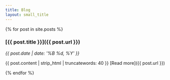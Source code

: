 ```yaml
---
title: Blog
layout: small_title
---
```


{% for post in site.posts %}
### [{{ post.title }}]({{ post.url }})

*{{ post.date | date: '%B %d, %Y' }}*

{{ post.content | strip_html | truncatewords: 40 }} [Read more]({{ post.url }})

{% endfor %}
